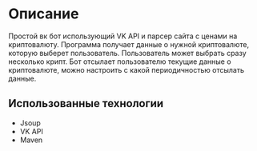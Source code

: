 # Описание
Простой вк бот использующий VK API и парсер сайта с ценами на криптовалюту.
Программа получает данные о нужной криптовалюте, которую выберет пользователь. Пользователь может выбрать сразу несколько крипт.
Бот отсылает пользователю текущие данные о криптовалюте, можно настроить с какой периодичностью отсылать данные.
## Использованные технологии
- Jsoup
- VK API
- Maven

